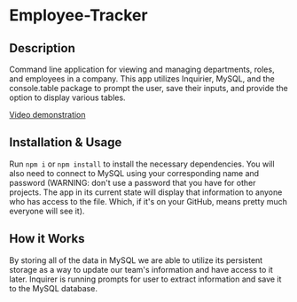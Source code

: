 # Employee-Tracker

## Description

Command line application for viewing and managing departments, roles, and employees in a company. This app utilizes Inquirier, MySQL, and the console.table package to prompt the user, save their inputs, and provide the option to display various tables.

[Video demonstration](https://drive.google.com/file/d/1bAwvf2NWgxplhnc29STods0VCb7sEXVX/view)

## Installation & Usage

Run `npm i` or `npm install` to install the necessary dependencies. You will also need to connect to MySQL using your corresponding name and password (WARNING: don't use a password that you have for other projects. The app in its current state will display that information to anyone who has access to the file. Which, if it's on your GitHub, means pretty much everyone will see it). 

## How it Works

By storing all of the data in MySQL we are able to utilize its persistent storage as a way to update our team's information and have access to it later. Inquirer is running prompts for user to extract information and save it to the MySQL database.
